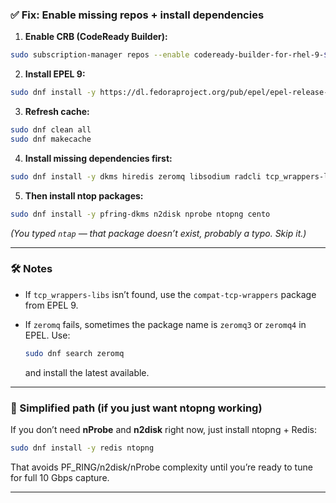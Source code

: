 

### ✅ Fix: Enable missing repos + install dependencies

1. **Enable CRB (CodeReady Builder):**

```bash
sudo subscription-manager repos --enable codeready-builder-for-rhel-9-$(arch)-rpms
```

2. **Install EPEL 9:**

```bash
sudo dnf install -y https://dl.fedoraproject.org/pub/epel/epel-release-latest-9.noarch.rpm
```

3. **Refresh cache:**

```bash
sudo dnf clean all
sudo dnf makecache
```

4. **Install missing dependencies first:**

```bash
sudo dnf install -y dkms hiredis zeromq libsodium radcli tcp_wrappers-libs
```

5. **Then install ntop packages:**

```bash
sudo dnf install -y pfring-dkms n2disk nprobe ntopng cento
```

*(You typed `ntap` — that package doesn’t exist, probably a typo. Skip it.)*

---

### 🛠️ Notes

* If `tcp_wrappers-libs` isn’t found, use the `compat-tcp-wrappers` package from EPEL 9.
* If `zeromq` fails, sometimes the package name is `zeromq3` or `zeromq4` in EPEL. Use:

  ```bash
  sudo dnf search zeromq
  ```

  and install the latest available.

---

### 🎯 Simplified path (if you just want ntopng working)

If you don’t need **nProbe** and **n2disk** right now, just install ntopng + Redis:

```bash
sudo dnf install -y redis ntopng
```

That avoids PF_RING/n2disk/nProbe complexity until you’re ready to tune for full 10 Gbps capture.

---



